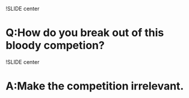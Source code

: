 !SLIDE center
# Q:How do you break out of this bloody competion?

!SLIDE center
# A:Make the competition irrelevant.
